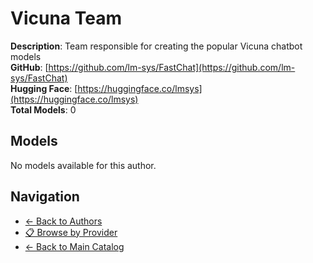 # Vicuna Team

**Description**: Team responsible for creating the popular Vicuna chatbot models  
**GitHub**: [https://github.com/lm-sys/FastChat](https://github.com/lm-sys/FastChat)  
**Hugging Face**: [https://huggingface.co/lmsys](https://huggingface.co/lmsys)  
**Total Models**: 0

## Models

No models available for this author.

## Navigation

- [← Back to Authors](../README.md)
- [📋 Browse by Provider](../../providers/README.md)
- [← Back to Main Catalog](../../README.md)
